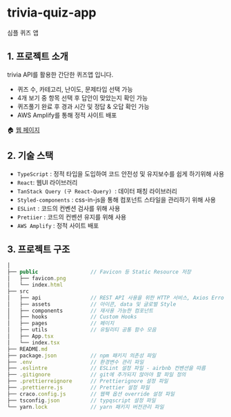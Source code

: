 # trivia-quiz-app
심플 퀴즈 앱

## 1. 프로젝트 소개
trivia API를 활용한 간단한 퀴즈앱 입니다.
- 퀴즈 수, 카테고리, 난이도, 문제타입 선택 가능
- 4개 보기 중 항목 선택 후 답안이 맞았는지 확인 가능 
- 퀴즈풀기 완료 후 경과 시간 및 정답 & 오답 확인 가능 
- AWS Amplify를 통해 정적 사이트 배포

🏠 <a href=https://main.d3dku69za6fcxq.amplifyapp.com>웹 페이지</a>


## 2. 기술 스택
- `TypeScript` : 정적 타입을 도입하여 코드 안전성 및 유지보수를 쉽게 하기위해 사용
- `React`: 웹UI 라이브러리
- `TanStack Query (구 React-Query) `: 데이터 패칭 라이브러리 
- `Styled-components` : css-in-js을 통해 컴포넌트 스타일을 관리하기 위해 사용
- `ESLint` : 코드의 컨벤션 검사를 위해 사용
- `Pretiier` : 코드의 컨벤션 유지를 위해 사용
- `AWS Amplify` : 정적 사이트 배포


## 3. 프로젝트 구조

```ts
│      
├── public                 // Favicon 등 Static Resource 저장
│   ├── favicon.png
│   └── index.html
├── src
│   ├── api                // REST API 사용을 위한 HTTP 서비스, Axios Error Handle
│   ├── assets             // 아이콘, data 및 글로벌 Style 
│   ├── components         // 재사용 가능한 컴포넌트
│   ├── hooks              // Custom Hooks
│   ├── pages              // 페이지
│   ├── utils              // 유틸리티 공통 함수 모음
│   ├── App.tsx
│   └── index.tsx 
├── README.md
├── package.json           // npm 패키지 의존성 파일
├── .env                   // 환경변수 관리 파일
├── .eslintre              // ESLint 설정 파일 - airbnb 컨벤션을 따름
├── .gitignore             // git에 추가되지 않아야 할 파일 정의
├── .prettierreignore      // Prettierignore 설정 파일
├── .prettierre.js         // Prettier 설정 파일
├── craco.config.js        // 웹팩 옵션 override 설정 파일
├── tsconfig.json          // typqscript 설정 파일
└── yarn.lock              // yarn 패키지 버전관리 파일
```


